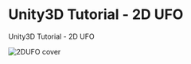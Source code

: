 # Unity3D Tutorial - 2D UFO
Unity3D Tutorial - 2D UFO


![2DUFO cover][2DUFO]

[2DUFO]:https://unity3d.com/sites/default/files/learn-playlist/icon/2dufo_thumb.jpg
